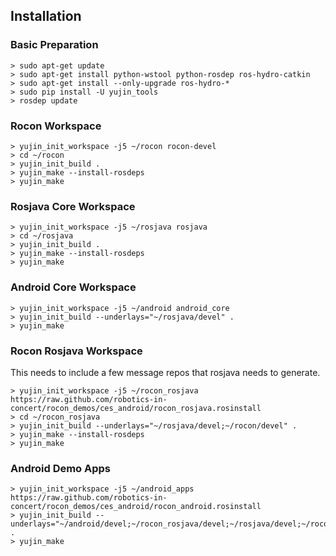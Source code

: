 ## Installation

### Basic Preparation

```
> sudo apt-get update
> sudo apt-get install python-wstool python-rosdep ros-hydro-catkin
> sudo apt-get install --only-upgrade ros-hydro-*
> sudo pip install -U yujin_tools
> rosdep update
```

### Rocon Workspace

```
> yujin_init_workspace -j5 ~/rocon rocon-devel
> cd ~/rocon
> yujin_init_build .
> yujin_make --install-rosdeps
> yujin_make
```

### Rosjava Core Workspace


```
> yujin_init_workspace -j5 ~/rosjava rosjava
> cd ~/rosjava
> yujin_init_build .
> yujin_make --install-rosdeps
> yujin_make
```

### Android Core Workspace

```
> yujin_init_workspace -j5 ~/android android_core
> yujin_init_build --underlays="~/rosjava/devel" .
> yujin_make
```

### Rocon Rosjava Workspace

This needs to include a few message repos that rosjava needs to generate.

```
> yujin_init_workspace -j5 ~/rocon_rosjava https://raw.github.com/robotics-in-concert/rocon_demos/ces_android/rocon_rosjava.rosinstall
> cd ~/rocon_rosjava
> yujin_init_build --underlays="~/rosjava/devel;~/rocon/devel" .
> yujin_make --install-rosdeps
> yujin_make
```

### Android Demo Apps

```
> yujin_init_workspace -j5 ~/android_apps https://raw.github.com/robotics-in-concert/rocon_demos/ces_android/rocon_android.rosinstall
> yujin_init_build --underlays="~/android/devel;~/rocon_rosjava/devel;~/rosjava/devel;~/rocon/devel" .
> yujin_make
```
